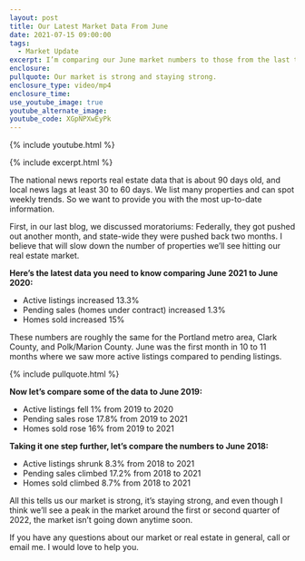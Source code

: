 ```yaml
---
layout: post
title: Our Latest Market Data From June
date: 2021-07-15 09:00:00
tags:
  - Market Update
excerpt: I’m comparing our June market numbers to those from the last three years.
enclosure:
pullquote: Our market is strong and staying strong.
enclosure_type: video/mp4
enclosure_time:
use_youtube_image: true
youtube_alternate_image:
youtube_code: XGpNPXwEyPk
---
```

{% include youtube.html %}

{% include excerpt.html %}

The national news reports real estate data that is about 90 days old, and local news lags at least 30 to 60 days. We list many properties and can spot weekly trends. So we want to provide you with the most up-to-date information.&nbsp;

First, in our last blog, we discussed moratoriums: Federally, they got pushed out another month, and state-wide they were pushed back two months. I believe that will slow down the number of properties we’ll see hitting our real estate market.&nbsp;

**Here’s the latest data you need to know comparing June 2021 to June 2020:**

* Active listings increased 13.3%
* Pending sales (homes under contract) increased 1.3%
* Homes sold increased 15%

These numbers are roughly the same for the Portland metro area, Clark County, and Polk/Marion County. June was the first month in 10 to 11 months where we saw more active listings compared to pending listings.

{% include pullquote.html %}

**Now let’s compare some of the data to June 2019:**

* Active listings fell 1% from 2019 to 2020
* Pending sales rose 17.8% from 2019 to 2021
* Homes sold rose 16% from 2019 to 2021

**Taking it one step further, let’s compare the numbers to June 2018:**

* Active listings shrunk 8.3% from 2018 to 2021
* Pending sales climbed 17.2% from 2018 to 2021
* Homes sold climbed 8.7% from 2018 to 2021

All this tells us our market is strong, it’s staying strong, and even though I think we’ll see a peak in the market around the first or second quarter of 2022, the market isn’t going down anytime soon.

If you have any questions about our market or real estate in general, call or email me. I would love to help you.

